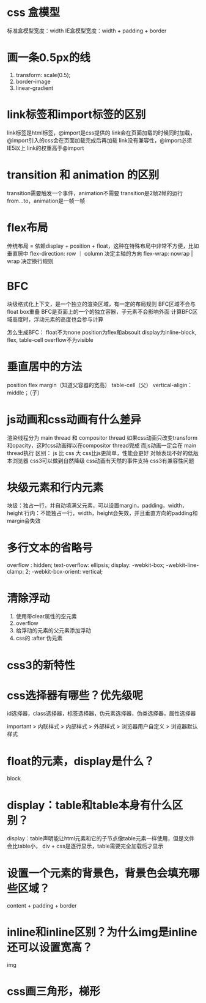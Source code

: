 # css 盒模型
标准盒模型宽度：width
IE盒模型宽度：width + padding + border

# 画一条0.5px的线
1. transform: scale(0.5);
2. border-image
3. linear-gradient

# link标签和import标签的区别
link标签是html标签，@import是css提供的
link会在页面加载的时候同时加载，@import引入的css会在页面加载完成后再加载
link没有兼容性，@import必须IE5以上
link的权重高于@import

# transition 和 animation 的区别
transition需要触发一个事件，animation不需要
transition是2帧2帧的运行 from...to，animation是一帧一帧

# flex布局
传统布局 = 依赖display + position + float，这种在特殊布局中非常不方便，比如垂直居中
flex-direction: row ｜ column 决定主轴的方向
flex-wrap: nowrap | wrap 决定换行规则

# BFC
块级格式化上下文，是一个独立的渲染区域，有一定的布局规则
BFC区域不会与float box重叠
BFC是页面上的一个的独立容器，子元素不会影响外面
计算BFC区域高度时，浮动元素的高度也会参与计算

怎么生成BFC：
float不为none
position为flex和absoult
display为inline-block, flex, table-cell
overflow不为visible

# 垂直居中的方法
position
flex
margin（知道父容器的宽高）
table-cell（父） vertical-aligin： middle；（子）

# js动画和css动画有什么差异
渲染线程分为 main thread 和 compositor thread
如果css动画只改变transform和opacity，这时css动画得以在compositor thread完成
而js动画一定会在 main thread执行
区别：
  js 比 css 大
  css比js更简单，性能会更好
  对帧表现不好的低版本浏览器 css3可以做到自然降级
  css动画有天然的事件支持
  css3有兼容性问题

# 块级元素和行内元素
块级：独占一行，并自动填满父元素，可以设置margin，padding，width，height
行内：不能独占一行，width，height会失效，并且垂直方向的padding和margin会失效

# 多行文本的省略号
overflow : hidden;
text-overflow: ellipsis;
display: -webkit-box;
-webkit-line-clamp: 2;
-webkit-box-orient: vertical;

# 清除浮动
1. 使用带clear属性的空元素
2. overflow
3. 给浮动的元素的父元素添加浮动
4. css的 :after 伪元素

# css3的新特性


# css选择器有哪些？优先级呢
id选择器，class选择器，标签选择器，伪元素选择器，伪类选择器，属性选择器

important > 内联样式 > 内部样式 > 外部样式 > 浏览器用户自定义 > 浏览器默认样式

# float的元素，display是什么？
  block

# display：table和table本身有什么区别？
display：table声明能让html元素和它的子节点像table元素一样使用，但是文件会比table小，
div + css是逐行显示，table需要完全加载后才显示

# 设置一个元素的背景色，背景色会填充哪些区域？
content + padding + border

# inline和inline区别？为什么img是inline还可以设置宽高？
img

# css画三角形，梯形


